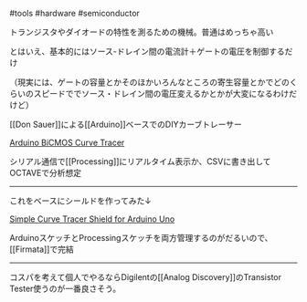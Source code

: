 #tools #hardware #semiconductor 

トランジスタやダイオードの特性を測るための機械。普通はめっちゃ高い

とはいえ、基本的にはソース-ドレイン間の電流計＋ゲートの電圧を制御するだけ

（現実には、ゲートの容量とかそのほかいろんなところの寄生容量とかでどのくらいのスピードででソース・ドレイン間の電圧変えるかとかが大変になるわけだけど）


[[Don Sauer]]による[[Arduino]]ベースでのDIYカーブトレーサー

[Arduino BiCMOS Curve Tracer](http://www.idea2ic.com/BiCmosCurveTracer/Arduino%2520BiCmos%2520Curve%2520Tracer.html)

シリアル通信で[[Processing]]にリアルタイム表示か、CSVに書き出してOCTAVEで分析想定

---

これをベースにシールドを作ってみた↓

[Simple Curve Tracer Shield for Arduino Uno](https://github.com/tomoyanonymous/carvetracer_arduino)

ArduinoスケッチとProcessingスケッチを両方管理するのがだるいので、[[Firmata]]で完結

---

コスパを考えて個人でやるならDigilentの[[Analog Discovery]]のTransistor Tester使うのが一番良さそう。

